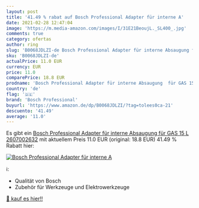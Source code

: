 ```yaml
---
layout: post
title: '41.49 % rabat auf Bosch Professional Adapter für interne A'
date: 2021-02-28 12:47:04
image: 'https://m.media-amazon.com/images/I/31E21BeoujL._SL400_.jpg'
comments: true
category: ofertas
author: ring
slug: 'B0068JDLZI-de Bosch Professional Adapter für interne Absaugung für GAS...'
sku: 'B0068JDLZI-de'
actualPrice: 11.0 EUR
currency: EUR
price: 11.0
comparePrice: 18.8 EUR
prodname: 'Bosch Professional Adapter für interne Absaugung  für GAS 15 L  2607002632'
country: 'de'
flag: '🇩🇪'
brand: 'Bosch Professional'
buyurl: 'https://www.amazon.de/dp/B0068JDLZI/?tag=tolees0ca-21'
descuento: '41.49'
average: '11.0'
---
```


Es gibt ein [Bosch Professional Adapter für interne Absaugung  für GAS 15 L  2607002632](https://www.amazon.de/dp/B0068JDLZI/?tag=tolees0ca-21) mit aktuellem Preis 11.0 EUR (original: 18.8 EUR) 41.49 % Rabatt hier:

[![Bosch Professional Adapter für interne A](https://m.media-amazon.com/images/I/31E21BeoujL._SL400_.jpg)](https://www.amazon.de/dp/B0068JDLZI/?tag=tolees0ca-21)

ℹ️:

- Qualität von Bosch
- Zubehör für Werkzeuge und Elektrowerkzeuge

[🛒 kauf es hier!!](https://www.amazon.de/dp/B0068JDLZI/?tag=tolees0ca-21)

